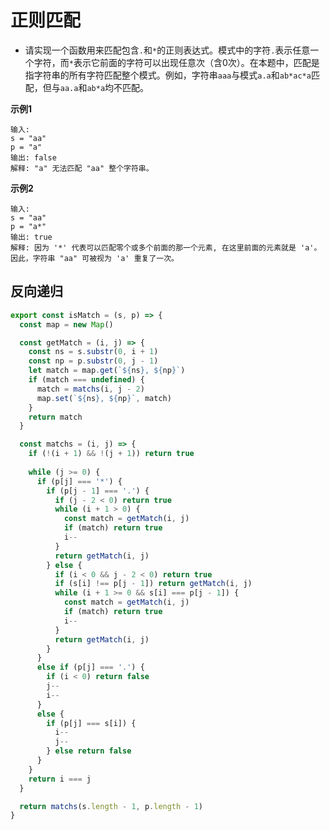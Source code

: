 # 正则匹配

- 请实现一个函数用来匹配包含`.`和`*`的正则表达式。模式中的字符`.`表示任意一个字符，而`*`表示它前面的字符可以出现任意次（含0次）。在本题中，匹配是指字符串的所有字符匹配整个模式。例如，字符串`aaa`与模式`a.a`和`ab*ac*a`匹配，但与`aa.a`和`ab*a`均不匹配。



**示例1** 
```
输入:
s = "aa"
p = "a"
输出: false
解释: "a" 无法匹配 "aa" 整个字符串。
```

**示例2** 
```
输入:
s = "aa"
p = "a*"
输出: true
解释: 因为 '*' 代表可以匹配零个或多个前面的那一个元素, 在这里前面的元素就是 'a'。因此，字符串 "aa" 可被视为 'a' 重复了一次。
```

## 反向递归
```js
export const isMatch = (s, p) => {
  const map = new Map()

  const getMatch = (i, j) => {
    const ns = s.substr(0, i + 1)
    const np = p.substr(0, j - 1)
    let match = map.get(`${ns}, ${np}`)
    if (match === undefined) {
      match = matchs(i, j - 2)
      map.set(`${ns}, ${np}`, match)
    }
    return match
  }

  const matchs = (i, j) => {
    if (!(i + 1) && !(j + 1)) return true
  
    while (j >= 0) {
      if (p[j] === '*') {
        if (p[j - 1] === '.') {
          if (j - 2 < 0) return true
          while (i + 1 > 0) {
            const match = getMatch(i, j)
            if (match) return true
            i--
          }
          return getMatch(i, j)
        } else {
          if (i < 0 && j - 2 < 0) return true
          if (s[i] !== p[j - 1]) return getMatch(i, j)
          while (i + 1 >= 0 && s[i] === p[j - 1]) {
            const match = getMatch(i, j)
            if (match) return true
            i--
          }
          return getMatch(i, j)
        }
      }
      else if (p[j] === '.') {
        if (i < 0) return false
        j--
        i--
      } 
      else {
        if (p[j] === s[i]) {
          i--
          j--
        } else return false
      }
    }
    return i === j
  }

  return matchs(s.length - 1, p.length - 1)
}
```

<CodeTest style="margin-top: 20px;" mode="isMatch" />

<vTalk />